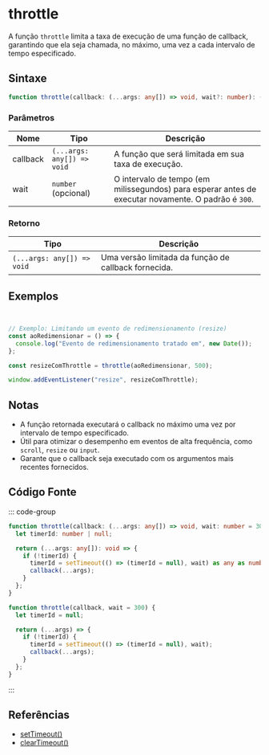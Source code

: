 # throttle

A função `throttle` limita a taxa de execução de uma função de callback, garantindo que ela seja chamada, no máximo, uma vez a cada intervalo de tempo especificado.

## Sintaxe

```typescript
function throttle(callback: (...args: any[]) => void, wait?: number): (...args: any[]) => void
```

### Parâmetros

| Nome      | Tipo                        | Descrição                                                       |
|-----------|-----------------------------|-----------------------------------------------------------------|
| callback  | `(...args: any[]) => void`  | A função que será limitada em sua taxa de execução.             |
| wait      | `number` (opcional)         | O intervalo de tempo (em milissegundos) para esperar antes de executar novamente. O padrão é `300`. |

### Retorno

| Tipo                        | Descrição                                                   |
|-----------------------------|-----------------------------------------------------------|
| `(...args: any[]) => void`  | Uma versão limitada da função de callback fornecida.       |

## Exemplos

```typescript


// Exemplo: Limitando um evento de redimensionamento (resize)
const aoRedimensionar = () => {
  console.log("Evento de redimensionamento tratado em", new Date());
};

const resizeComThrottle = throttle(aoRedimensionar, 500);

window.addEventListener("resize", resizeComThrottle);
```

## Notas

- A função retornada executará o callback no máximo uma vez por intervalo de tempo especificado.
- Útil para otimizar o desempenho em eventos de alta frequência, como `scroll`, `resize` ou `input`.
- Garante que o callback seja executado com os argumentos mais recentes fornecidos.

## Código Fonte

::: code-group
```typescript
function throttle(callback: (...args: any[]) => void, wait: number = 300): (...args: any[]) => void {
  let timerId: number | null;

  return (...args: any[]): void => {
    if (!timerId) {
      timerId = setTimeout(() => (timerId = null), wait) as any as number;
      callback(...args);
    }
  };
}
```

```javascript
function throttle(callback, wait = 300) {
  let timerId = null;

  return (...args) => {
    if (!timerId) {
      timerId = setTimeout(() => (timerId = null), wait);
      callback(...args);
    }
  };
}
```
:::

## Referências

- [setTimeout()](https://developer.mozilla.org/pt-BR/docs/Web/API/setTimeout)
- [clearTimeout()](https://developer.mozilla.org/pt-BR/docs/Web/API/clearTimeout)